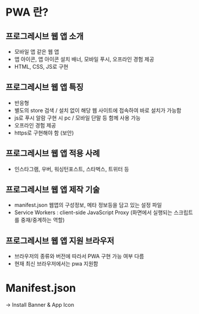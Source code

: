 # PWA 란?   
## 프로그레시브 웹 앱 소개

- 모바일 앱 같은 웹 앱
- 앱 아이콘, 앱 아이콘 설치 배너, 모바일 푸시, 오프라인 경험 제공
- HTML, CSS, JS로 구현


## 프로그레시브 웹 앱 특징

- 반응형
- 별도의 store 검색 / 설치 없이 해당 웹 사이트에 접속하여 바로 설치가 가능함
- js로 푸시 알람 구현 시 pc / 모바일 단말 등 함께 사용 가능
- 오프라인 경험 제공
- https로 구현해야 함 (보안)



## 프로그레시브 웹 앱 적용 사례

- 인스타그램, 우버, 워싱턴포스트, 스타벅스, 트위터 등


## 프로그레시브 웹 앱 제작 기술

- manifest.json
웹앱의 구성정보, 메타 정보등을 담고 있는 설정 파일
- Service Workers
: client-side JavaScript Proxy
(화면에서 실행되는 스크립트를 중재/중계하는 역할)


## 프로그레시브 웹 앱 지원 브라우저

- 브라우저의 종류와 버전에 따라서 PWA 구현 가능 여부 다름
- 현재 최신 브라우저에서는 pwa 지원함


# Manifest.json
-> Install Banner & App Icon


